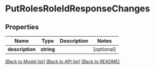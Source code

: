 # PutRolesRoleIdResponseChanges

## Properties
Name | Type | Description | Notes
------------ | ------------- | ------------- | -------------
**description** | **string** |  | [optional] 

[[Back to Model list]](../../README.md#documentation-for-models) [[Back to API list]](../../README.md#documentation-for-api-endpoints) [[Back to README]](../../README.md)


